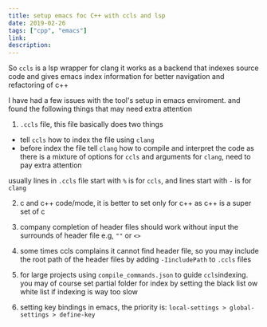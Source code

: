 ```yaml
---
title: setup emacs foc C++ with ccls and lsp
date: 2019-02-26
tags: ["cpp", "emacs"]
link:
description:
---
```


So `ccls` is a lsp wrapper for clang
it works as a backend that indexes source code and gives emacs index information for better navigation and refactoring of c++

I have had a few issues with the tool's setup in emacs enviroment.
and found the following things that may need extra attention

1. `.ccls` file, this file basically does two things

- tell `ccls` how to index the file using `clang`
- before index the file tell `clang` how to compile and interpret the code
  as there is a mixture of options for `ccls` and arguments for `clang`, need to pay extra attention

usually lines in `.ccls` file start with `%` is for `ccls`, and lines start with `-` is for `clang`

2. c and c++ code/mode, it is better to set only for c++ as c++ is a super set of c

3. company completion of header files should work without input the surrounds of header file e.g, `""` or `<>`
4. some times ccls complains it cannot find header file, so you may include the root path of the header files by adding `-IincludePath` to `.ccls` files
5. for large projects using `compile_commands.json` to guide `ccls`indexing. you may of course set partial folder for index by setting the black list ow white list if indexing is way too slow

6. setting key bindings in emacs, the priority is: `local-settings > global-settings > define-key`
